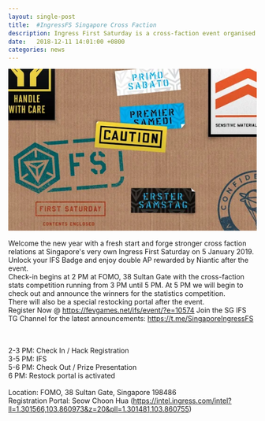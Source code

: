 ```yaml
---
layout: single-post
title:  #IngressFS Singapore Cross Faction
description: Ingress First Saturday is a cross-faction event organised and run by agents, for agents on the First Saturday of each month.!
date:   2018-12-11 14:01:00 +0800
categories: news
---
```

<img src="/assets/images/news/ingress_fs.png">

Welcome the new year with a fresh start and forge stronger cross faction relations at Singapore's very own Ingress First Saturday on 5 January 2019. Unlock your IFS Badge and enjoy double AP rewarded by Niantic after the event.
<br>
Check-in begins at 2 PM at FOMO, 38 Sultan Gate with the cross-faction stats competition running from 3 PM until 5 PM.  At 5 PM we will begin to check out and announce the winners for the statistics competition. 
<br>
There will also be a special restocking portal after the event.
<br>
Register Now @ <a href="https://fevgames.net/ifs/event/?e=10574" target="_blank">https://fevgames.net/ifs/event/?e=10574</a>
Join the SG IFS TG Channel for the latest announcements: <a href="https://t.me/SingaporeIngressFS">https://t.me/SingaporeIngressFS</a>

<br><br>
2-3 PM: Check In / Hack Registration<br>
3-5 PM: IFS<br>
5-6 PM: Check Out / Prize Presentation<br>
6 PM: Restock portal is  activated<br>
<br>
Location: FOMO, 38 Sultan Gate, Singapore 198486<br>
Registration Portal: Seow Choon Hua (<a href="https://intel.ingress.com/intel?ll=1.301566,103.860973&z=20&pll=1.301481,103.860755">https://intel.ingress.com/intel?ll=1.301566,103.860973&z=20&pll=1.301481,103.860755</a>)